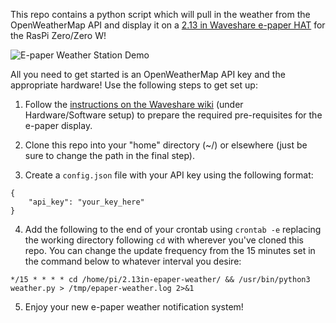 This repo contains a python script which will pull in the weather from the OpenWeatherMap API and display it on a [2.13 in Waveshare e-paper HAT](https://www.waveshare.com/wiki/2.13inch_e-Paper_HAT) for the RasPi Zero/Zero W!

![E-paper Weather Station Demo](https://raw.githubusercontent.com/jpoles1/2.13in-epaper-weather/master/demo.jpg)

All you need to get started is an OpenWeatherMap API key and the appropriate hardware! Use the following steps to get set up:

1) Follow the [instructions on the Waveshare wiki](https://www.waveshare.com/wiki/2.13inch_e-Paper_HAT) (under Hardware/Software setup) to prepare the required pre-requisites for the e-paper display.

2) Clone this repo into your "home" directory (~/) or elsewhere (just be sure to change the path in the final step).

3) Create a `config.json` file with your API key using the following format: 

```
{
    "api_key": "your_key_here"
}
```

4) Add the following to the end of your crontab using `crontab -e` replacing the working directory following `cd` with wherever you've cloned this repo. You can change the update frequency from the 15 minutes set in the command below to whatever interval you desire:
```
*/15 * * * * cd /home/pi/2.13in-epaper-weather/ && /usr/bin/python3 weather.py > /tmp/epaper-weather.log 2>&1
```

5) Enjoy your new e-paper weather notification system! 